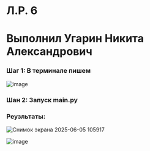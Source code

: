 # Л.Р. 6
# Выполнил Угарин Никита Александрович

### Шаг 1: В терминале пишем
![image](https://github.com/user-attachments/assets/b5dc6a7b-f707-4dc7-991f-e3cd76080570)


### Шан 2: Запуск main.py

### Реузльтаты:
![Снимок экрана 2025-06-05 105917](https://github.com/user-attachments/assets/2f837bb0-528c-4701-836e-d54c751607fc)

![image](https://github.com/user-attachments/assets/de64fa97-f7e4-4d65-9bbb-da5521a47a00)
